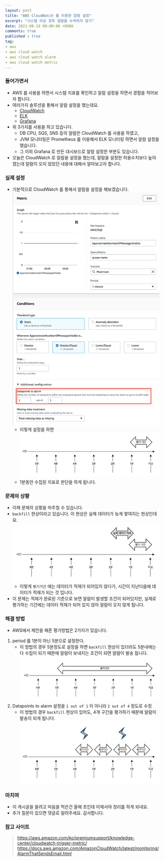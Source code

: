 ```yaml
---
layout: post
title: "AWS CloudWatch 를 이용한 알람 설정"
excerpt: "시스템 이상 징후 알람을 누락하지 않기"
date: 2021-08-19 00:00:00 +0900
comments: true
published : true
tag:
- aws
- aws cloud watch 
- aws cloud watch alarm
- aws cloud watch metric
---
```

### 들어가면서
* AWS 를 사용을 하면서 시스템 지표를 확인하고 알람 설정을 하면서 경험을 적어보자 합니다.
* 여러가지 솔루션을 통해서 알람 설정을 했는데요.
  - [CloudWatch](https://aws.amazon.com/ko/cloudwatch/)
  - [ELK](https://www.elastic.co/kr/)
  - [Grafana](https://grafana.com/)
* 위 3가지를 사용을 하고 있습니다.
  - DB CPU, SQS, SNS 등의 알람은 CloudWatch 를 사용을 하였고, 
  - JVM 모니터링은 Prometheus 를 이용해서 ELK 모니터링 하면서 알람 설정을 했습니다.
  - 그 이외 Grafana 로 만든 대시보드로 알람 설정한 부분도 있습니다.
* 오늘은 CloudWatch 로 알람을 설정을 했는데, 알람을 설정한 허용수치보다 높아졌는데 알람이 오지 않았던 내용에 대해서 알아보고자 합니다. 

### 실제 설정
* 기본적으로 CloudWatch 를 통해서 알람을 설정을 해보겠습니다.
  ![npm run start](/assets/img/posts/cloudwatch/cloudwatch_aws_1.png)
  - 이렇게 설정을 하면
  ![npm run start](/assets/img/posts/cloudwatch/cloudwatch_1.png)
  - 1분동안 수집된 지표로 판단을 하게 됩니다. 

### 문제의 상황
* 이제 문제의 상황을 마주칠 수 있습니다. 
* `backfill` 현상이라고 있습니다. 이 현상은 실제 데이터가 늦게 쌓여지는 현상인데요.
  ![npm run start](/assets/img/posts/cloudwatch/cloudwatch_2.png)
  - 이렇게 `평기가간` 에는 데이터가 적재가 되어있지 않다가, 시간이 지난다음에 데이터가 적재가 되는 것 입니다.
* 이 문제는 적재가 완료된 기준으로 보면 알람이 발생할 조건이 되어있지만, 실제로 평가하는 기간에는 데이터 적재가 되어 있지 않아 알람이 오지 않게 됩니다.

### 해결 방법
* AWS에서 제안을 해준 평가방법은 2가지가 있습니다.

1. period 를 1분이 아닌 5분으로 설정한다. 
   - 이 방법의 경우 5분정도로 설정을 하면 `backfill` 현상이 있더라도 5분내에는 다 수집이 되기 때문에 알람이 보내지는 조건이 되면 알람이 발송 됩니다.
   ![npm run start](/assets/img/posts/cloudwatch/cloudwatch_3.png)
2. Datapoints to alarm 설정을 `1 out of 1` 이 아니라 `2 out of 4` 정도로 수정
   - 이 방법의 경우 `backfill` 현상이 있어도, 4개 구간을 평가하기 때문에 알람이 발송이 되게 됩니다. 
   ![npm run start](/assets/img/posts/cloudwatch/cloudwatch_4.png)

### 마치며
* 이 게시글을 쓸려고 마음을 먹은건 올해 초인데 이제서야 정리를 하게 되네요.
* 추가 질문이 있으면 댓글로 알려주세요. 감사합니다.

### 참고 사이트
> https://aws.amazon.com/ko/premiumsupport/knowledge-center/cloudwatch-trigger-metric/    
> https://docs.aws.amazon.com/AmazonCloudWatch/latest/monitoring/AlarmThatSendsEmail.html